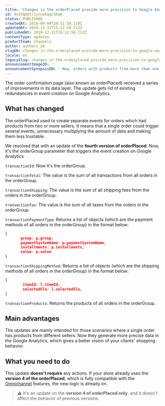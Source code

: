 ```yaml
---
title: 'Changes in the orderPlaced provide more precision to Google Analytics data'
id: 4u1VqmUtriycuukqqcSKaA
status: PUBLISHED
createdAt: 2018-09-04T20:11:58.119Z
updatedAt: 2019-12-31T15:12:58.712Z
publishedAt: 2019-12-31T15:12:58.712Z
contentType: updates
productTeam: Channels
author: authors_24
slugEN: changes-in-the-orderplaced-provide-more-precision-to-google-analytics-data
locale: en
legacySlug: changes-in-the-orderplaced-provide-more-precision-to-google-analytics-data
announcementImageID: ''
announcementSynopsisEN: ' Now, orders with products from more than one seller generate a single event on Google Analytics.'
---
```


The order confirmation page (also known as orderPlaced) received a series of improvements in its data layer. The update gets rid of existing redundancies in event creation on Google Analytics.


## What has changed
The orderPlaced used to create separate events for orders which had products from two or more sellers. It means that a single order could trigger several events, unnecessary multiplying the amount of data and making them less trustable.

We resolved that with an update of the __fourth version of orderPlaced__. Now, it's the orderGroup parameter that triggers the event creation on Google Analytics

`transactionId`: Now it's the orderGroup.

`transactionTotal`: The value is the sum of all transactions from all orders in the orderGroup.

`transactionShipping`: The value is the sum of all shipping fees from the orders in the orderGroup.

`transactionTax`: The value is the sum of all taxes from the orders in the orderGroup.

`transactionPaymentType`: Returns a list of objects (which are the payment methods of all orders in the orderGroup) in the format below:
```json
{ 
       group: p.group,    
       paymentSystemName: p.paymentSystemName,    
       installments: p.installments,    
       value: p.value 
}
```

`transactionShippingMethod`: Returns a list of objects (which are the shipping methods of all orders in the orderGroup) in the format below:
```json
{    
        itemId: l.itemId,    
        selectedSla: l.selectedSla,    
}
```

`transactionProducts`: Returns the products of all orders in the orderGroup.


## Main advantages
The updates are mainly intended for those scenarios where a single order has products from different sellers. Now they generate more precise data in the Google Analytics, which gives a better vision of your clients' shopping behavior.


## What you need to do
This update __doesn't require__ any actions. If your store already uses the __version 4 of the orderPlaced__, which is fully compatible with the [Omnichannel](/en/announcement/shift-your-business-with-vtexs-omnichannel-experience) features, the new logic is already on.


> ⚠️ It's an update on the **version 4 of orderPlaced only**, and it doesn't affect the behavior of previous versions.
